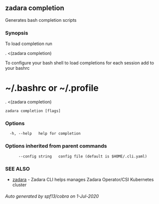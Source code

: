 ## zadara completion

Generates bash completion scripts

### Synopsis

To load completion run

. <(zadara completion)

To configure your bash shell to load completions for each session add to your bashrc

# ~/.bashrc or ~/.profile
. <(zadara completion)


```
zadara completion [flags]
```

### Options

```
  -h, --help   help for completion
```

### Options inherited from parent commands

```
      --config string   config file (default is $HOME/.cli.yaml)
```

### SEE ALSO

* [zadara](README.md)	 - Zadara CLI helps manages Zadara Operator/CSI Kubernetes cluster

###### Auto generated by spf13/cobra on 1-Jul-2020
